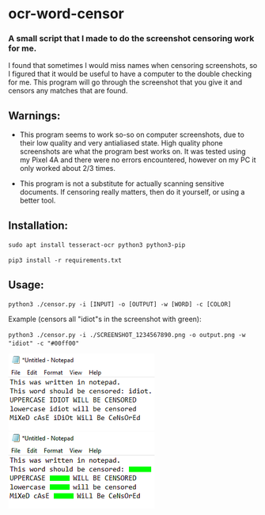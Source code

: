 # ocr-word-censor

### A small script that I made to do the screenshot censoring work for me.

I found that sometimes I would miss names when censoring screenshots, so I figured that it would be useful to have a computer to the double checking for me. This program will go through the screenshot that you give it and censors any matches that are found.

## Warnings:

- This program seems to work so-so on computer screenshots, due to their low quality and very antialiased state. High quality phone screenshots are what the program best works on. It was tested using my Pixel 4A and there were no errors encountered, however on my PC it only worked about 2/3 times.

- This program is not a substitute for actually scanning sensitive documents. If censoring really matters, then do it yourself, or using a better tool.

## Installation:

`sudo apt install tesseract-ocr python3 python3-pip`

`pip3 install -r requirements.txt`

## Usage:

`python3 ./censor.py -i [INPUT] -o [OUTPUT] -w [WORD] -c [COLOR]`

Example (censors all "idiot"s in the screenshot with green):

`python3 ./censor.py -i ./SCREENSHOT_1234567890.png -o output.png -w "idiot" -c "#00ff00"`

![Before censoring](example-before.png)
![After censoring](example-after.png)